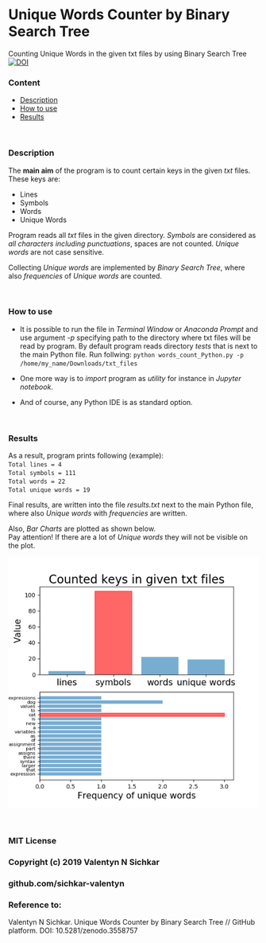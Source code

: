 # Unique Words Counter by Binary Search Tree
Counting Unique Words in the given txt files by using Binary Search Tree
<br/>[![DOI](https://zenodo.org/badge/225051905.svg)](https://zenodo.org/badge/latestdoi/225051905)


### Content
* [Description](#description)
* [How to use](#how-to-use)
* [Results](#results)

<br/>

### <a id="description">Description</a>
The **main aim** of the program is to count certain keys in the given *txt* files. These keys are:
* Lines
* Symbols
* Words
* Unique Words

Program reads all *txt* files in the given directory. *Symbols* are considered as *all characters including punctuations*, spaces are not counted. *Unique words* are not case sensitive.

Collecting *Unique words* are implemented by *Binary Search Tree*, where also *frequencies* of *Unique words* are counted.

<br/>

### <a id="how-to-use">How to use</a>
* It is possible to run the file in *Terminal Window* or *Anaconda Prompt* and use argument *-p* specifying path to the directory where txt files will be read by program. By default program reads directory *tests* that is next to the main Python file. Run follwing: `python words_count_Python.py -p /home/my_name/Downloads/txt_files`

* One more way is to *import* program as *utility* for instance in *Jupyter notebook*.

* And of course, any Python IDE is as standard option.

<br/>

### <a id="results">Results</a>
As a result, program prints following (example):
<br/>`Total lines = 4`
<br/>`Total symbols = 111`
<br/>`Total words = 22`
<br/>`Total unique words = 19`

Final results, are written into the file *results.txt* next to the main Python file, where also *Unique words* with *frequencies* are written.

Also, *Bar Charts* are plotted as shown below.
<br/>Pay attention! If there are a lot of *Unique words* they will not be visible on the plot.

![Plotting results](https://github.com/sichkar-valentyn/Unique-Words-Count/blob/master/plot.png)

<br/>

### MIT License
### Copyright (c) 2019 Valentyn N Sichkar
### github.com/sichkar-valentyn
### Reference to:
Valentyn N Sichkar. Unique Words Counter by Binary Search Tree // GitHub platform. DOI: 10.5281/zenodo.3558757
